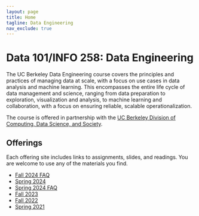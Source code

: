 ```yaml
---
layout: page
title: Home
tagline: Data Engineering
nav_exclude: true
---
```


Data 101/INFO 258: Data Engineering
====

The UC Berkeley Data Engineering course covers the principles and practices of managing data at scale, with a focus on use cases in data analysis and machine learning. This encompasses the entire life cycle of data management and science, ranging from data preparation to exploration, visualization and analysis, to machine learning and collaboration, with a focus on ensuring reliable, scalable operationalization.

The course is offered in partnership with the [UC Berkeley Division of Computing, Data Science, and Society](http://data.berkeley.edu).

Offerings
----

Each offering site includes links to assignments, slides, and readings.
You are welcome to use any of the materials you find.

- [Fall 2024 FAQ](/fa24faq)
- [Spring 2024](https://data101.org/sp24)
- [Spring 2024 FAQ](/sp24faq)
- [Fall 2023](fa23)
- [Fall 2022](fa22)
- [Spring 2021](sp21)

